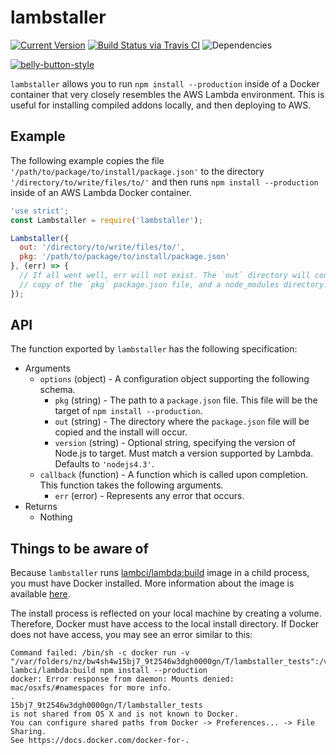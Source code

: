 # lambstaller

[![Current Version](https://img.shields.io/npm/v/lambstaller.svg)](https://www.npmjs.org/package/lambstaller)
[![Build Status via Travis CI](https://travis-ci.org/continuationlabs/lambstaller.svg?branch=master)](https://travis-ci.org/continuationlabs/lambstaller)
![Dependencies](http://img.shields.io/david/continuationlabs/lambstaller.svg)

[![belly-button-style](https://cdn.rawgit.com/continuationlabs/belly-button/master/badge.svg)](https://github.com/continuationlabs/belly-button)

`lambstaller` allows you to run `npm install --production` inside of a Docker container that very closely resembles the AWS Lambda environment. This is useful for installing compiled addons locally, and then deploying to AWS.

## Example

The following example copies the file `'/path/to/package/to/install/package.json'` to the directory `'/directory/to/write/files/to/'` and then runs `npm install --production` inside of an AWS Lambda Docker container.

```javascript
'use strict';
const Lambstaller = require('lambstaller');

Lambstaller({
  out: '/directory/to/write/files/to/',
  pkg: '/path/to/package/to/install/package.json'
}, (err) => {
  // If all went well, err will not exist. The `out` directory will contain a
  // copy of the `pkg` package.json file, and a node_modules directory.
});
```

## API

The function exported by `lambstaller` has the following specification:

  - Arguments
    - `options` (object) - A configuration object supporting the following schema.
      - `pkg` (string) - The path to a `package.json` file. This file will be the target of `npm install --production`.
      - `out` (string) - The directory where the `package.json` file will be copied and the install will occur.
      - `version` (string) - Optional string, specifying the version of Node.js to target. Must match a version supported by Lambda. Defaults to `'nodejs4.3'`.
    - `callback` (function) - A function which is called upon completion. This function takes the following arguments.
      - `err` (error) - Represents any error that occurs.
  - Returns
    - Nothing

## Things to be aware of

Because `lambstaller` runs [lambci/lambda:build](https://hub.docker.com/r/lambci/lambda/) image in a child process, you must have Docker installed. More information about the image is available [here](https://github.com/lambci/docker-lambda).

The install process is reflected on your local machine by creating a volume. Therefore, Docker must have access to the local install directory. If Docker does not have access, you may see an error similar to this:

```
Command failed: /bin/sh -c docker run -v "/var/folders/nz/bw4sh4w15bj7_9t2546w3dgh0000gn/T/lambstaller_tests":/var/task lambci/lambda:build npm install --production
docker: Error response from daemon: Mounts denied: mac/osxfs/#namespaces for more info.
.
15bj7_9t2546w3dgh0000gn/T/lambstaller_tests
is not shared from OS X and is not known to Docker.
You can configure shared paths from Docker -> Preferences... -> File Sharing.
See https://docs.docker.com/docker-for-.
```
